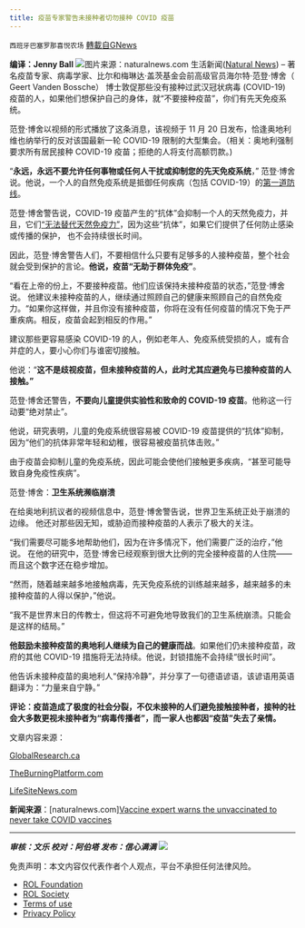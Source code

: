 ```yaml
---
title: 疫苗专家警告未接种者切勿接种 COVID 疫苗
---
```

`西班牙巴塞罗那喜悦农场` [轉載自GNews](https://gnews.org/zh-hans/1739126/)

**编译：Jenny Ball**
![](https://assets.gnews.org/wp-content/uploads/2021/12/tempsnip07-2.png)图片来源：naturalnews.com
生活新闻([Natural News](https://www.naturalnews.com/)) – 著名疫苗专家、病毒学家、比尔和梅琳达·盖茨基金会前高级官员海尔特·范登·博舍（ Geert Vanden Bossche） 博士敦促那些没有接种过武汉冠状病毒 (COVID-19) 疫苗的人，如果他们想保护自己的身体，就“不要接种疫苗”，你们有先天免疫系统。

范登·博舍以视频的形式播放了这条消息，该视频于 11 月 20 日发布，恰逢奥地利维也纳举行的反对该国最新一轮 COVID-19 限制的大型集会。（相关：奥地利强制要求所有居民接种 COVID-19 疫苗；拒绝的人将支付高额罚款。)

“**永远，永远不要允许任何事物或任何人干扰或抑制您的先天免疫系统**，” 范登·博舍说。他说，一个人的自然免疫系统是抵御任何疾病（包括 COVID-19）的[第一道防线](https://www.theburningplatform.com/2021/12/04/from-an-immunological-point-of-view-boosters-and-mass-vaccination-are-as-harmful-as-mold-on-a-wall/)。

范登·博舍警告说，COVID-19 疫苗产生的“抗体”会抑制一个人的天然免疫力，并且，它们[“无法替代天然免疫力”](http://immunesystem.news/)，因为这些“抗体”，如果它们提供了任何防止感染或传播的保护， 也不会持续很长时间。

因此，范登·博舍警告人们，不要相信什么只要有足够多的人接种疫苗，整个社会就会受到保护的言论。**他说，疫苗“无助于群体免疫”**。

“看在上帝的份上，不要接种疫苗。他们应该保持未接种疫苗的状态，”范登·博舍说。 他建议未接种疫苗的人，继续通过照顾自己的健康来照顾自己的自然免疫力。“如果你这样做，并且你没有接种疫苗，你将在没有任何疫苗的情况下免于严重疾病。相反，疫苗会起到相反的作用。”

建议那些更容易感染 COVID-19 的人，例如老年人、免疫系统受损的人，或有合并症的人，要小心你们与谁密切接触。

他说：“**这不是歧视疫苗，但未接种疫苗的人，此时尤其应避免与已接种疫苗的人接触。”**

范登·博舍还警告，**不要向儿童提供实验性和致命的 COVID-19 疫苗**。他称这一行动要“绝对禁止”。

他说，研究表明，儿童的免疫系统很容易被 COVID-19 疫苗提供的“抗体”抑制，因为“他们的抗体非常年轻和幼稚，很容易被疫苗抗体击败。”

由于疫苗会抑制儿童的免疫系统，因此可能会使他们接触更多疾病，“甚至可能导致自身免疫性疾病”。

范登·博舍：**卫生系统濒临崩溃**

在给奥地利抗议者的视频信息中，范登·博舍警告说，世界卫生系统正处于崩溃的边缘。 他还对那些因无知，或胁迫而接种疫苗的人表示了极大的关注。

“我们需要尽可能多地帮助他们，因为在许多情况下，他们需要广泛的治疗，”他说。 在他的研究中，范登·博舍已经观察到很大比例的完全接种疫苗的人住院——而且这个数字还在稳步增加。

“然而，随着越来越多地接触病毒，先天免疫系统的训练越来越多，越来越多的未接种疫苗的人得以保护，”他说。

“我不是世界末日的传教士，但这将不可避免地导致我们的卫生系统崩溃。只能会是这样的结局。”

**他鼓励未接种疫苗的奥地利人继续为自己的健康而战**。如果他们仍未接种疫苗，政府的其他 COVID-19 措施将无法持续。他说，封锁措施不会持续“很长时间”。

他告诉未接种疫苗的奥地利人“保持冷静”，并分享了一句德语谚语，该谚语用英语翻译为：“力量来自宁静。”

**评论：疫苗造成了极度的社会分裂，不仅未接种的人们避免接触接种者，接种的社会大多数更视未接种者为“病毒传播者”，而一家人也都因“疫苗”失去了亲情。**

文章内容来源：

[GlobalResearch.ca](https://www.globalresearch.ca/renowned-virologist-warns-collapse-health-system-due-complications-covid-vaccines/5763796)

[TheBurningPlatform.com](https://www.theburningplatform.com/2021/12/04/from-an-immunological-point-of-view-boosters-and-mass-vaccination-are-as-harmful-as-mold-on-a-wall/)

[LifeSiteNews.com](https://www.lifesitenews.com/news/renowned-virologist-warns-of-collapse-of-our-health-system-due-to-complications-from-covid-vaccines/)

**新闻来源**：[naturalnews.com][Vaccine expert warns the unvaccinated to never take COVID vaccines](https://www.naturalnews.com/2021-12-09-vaccine-expert-says-never-take-covid-vaccines.html)

* * *

***审核：文乐
校对：阿伯塔
发布：信心满满***
![](https://assets.gnews.org/wp-content/uploads/2021/12/GNEWS_CH..jpeg)
 

免责声明：本文内容仅代表作者个人观点，平台不承担任何法律风险。

- [ROL Foundation](https://rolfoundation.org/)
- [ROL Society](https://rolsociety.org/)
- [Terms of use](https://gnews.org/terms-of-use-3/)
- [Privacy Policy](https://gnews.org/privacy-policy/)
